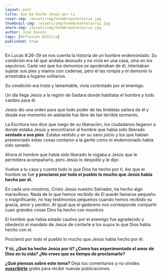 ```yaml
---
layout: post
title: Que ha hecho Jesús por ti
cover-img: /assets/img/honmbreantelacruz.jpg
thumbnail-img: /assets/img/honmbreantelacruz.jpg
share-img: /assets/img/honmbreantelacruz.jpg
author: José Danois
tags: [Reflexión Bíblica] 
published: true
---
```

En Lucas 8:26-39 se nos cuenta la historia de un hombre endemoniado. Su condición era tal que andaba desnudo y no vivía en una casa, sino en los sepulcros. Cada vez que los demonios se apoderaban de él, intentaban sujetar sus pies y manos con cadenas, pero él las rompía y el demonio lo arrastraba a lugares solitarios.

Su condición era triste y lamentable, vivía controlado por el enemigo.

Un día llega Jesús a la región de Gadara donde habitaba el hombre y todo cambio para él.

Jesús dio una orden para que todo poder de las tinieblas saliera de él y desde ese momento en adelante fue libre de tan terrible tormento.

La Escritura nos dice que luego de su liberación, los ciudadanos llegaron a donde estaba Jesús y encontraron al hombre que había sido liberado **sentado a sus pies**. Estaba vestido y en su sano juicio y los que habían presenciado estas cosas contaron a la gente cómo el endemoniado había sido sanado.

Ahora el hombre que había sido liberado le rogaba a Jesús que le permitiera acompañarlo, pero Jesús lo despidió y le dijo:

Vuelve a tu casa y cuenta todo lo que Dios ha hecho por ti. Así que el hombre se fue **y proclamó por todo el pueblo lo mucho que Jesús había hecho por él.**

En cada uno nosotros, Cristo Jesús nuestro Salvador, ha hecho algo maravilloso. Nada de lo que hemos recibido de El puede llamarse pequeño o insignificante, no hay testimonios pequeños cuando hemos recibido su gracia, amor y perdón. Al igual que el gadareno nos corresponde compartir cuan grandes cosas Dios ha hecho con nosotros.

El hombre que había estado cautivo por el enemigo fue agradecido y obedeció el mandato de Jesús de contarle a los suyos lo que Dios había hecho con el.

Proclamó por todo el pueblo lo mucho que Jesús había hecho por él.

**Y tú, ¿Qué ha hecho Jesús por ti? ¿Como has experimentado el amor de Dios en tu vida? ¿No crees que es tiempo de proclamarlo?**

**¿Qué piensas sobre este tema?** Deja tus comentarios y no olvides **[suscribirte](https://www.feedio.co/@jdanois)** gratis para recibir nuevas publicaciones.

<!--stackedit_data:
eyJoaXN0b3J5IjpbMjAwNzEzMDI2OV19
-->